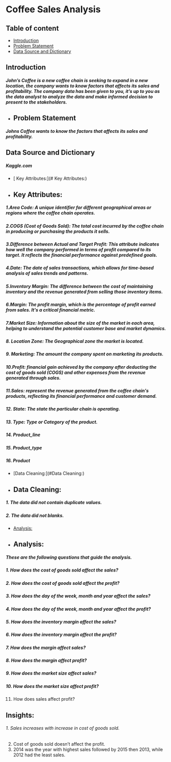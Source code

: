# Coffee Sales Analysis
## Table of content
- [Introduction](#Introduction)
- [Problem Statement](#Problem-Statement)
- [Data Source and Dictionary](#Data-Source-and-Dictionary)
## Introduction
##### John’s Coffee is a new coffee chain is seeking to expand in a new location, the company wants to know factors that affects its sales and profitability. The company data has been given to you, it’s up to you as the data analyst to analyze the data and make informed decision to present to the stakeholders.


- ## Problem Statement
##### Johns Coffee wants to know the factors that affects its sales and profitability.


## Data Source and Dictionary
##### Kaggle.com
- [ Key Attributes:](# Key Attributes:)
- ## Key Attributes:
##### 1.Area Code: A unique identifier for different geographical areas or regions where the coffee chain operates.
##### 2.COGS (Cost of Goods Sold): The total cost incurred by the coffee chain in producing or purchasing the products it sells.
##### 3.Difference between Actual and Target Profit: This attribute indicates how well the company performed in terms of profit compared to its target. It reflects the financial performance against predefined goals.
##### 4.Date: The date of sales transactions, which allows for time-based analysis of sales trends and patterns.
##### 5.Inventory Margin: The difference between the cost of maintaining inventory and the revenue generated from selling those inventory items.
##### 6.Margin: The profit margin, which is the percentage of profit earned from sales. It's a critical financial metric.
##### 7.Market Size: Information about the size of the market in each area, helping to understand the potential customer base and market dynamics.
##### 8. Location Zone: The Geographical zone the market is located.
##### 9. Marketing: The amount the company spent on marketing its products.
##### 10.Profit: financial gain achieved by the company after deducting the cost of goods sold (COGS) and other expenses from the revenue generated through sales.
##### 11.Sales: represent the revenue generated from the coffee chain's products, reflecting its financial performance and customer demand.
##### 12. State: The state the particular chain is operating.
##### 13. Type: Type or Category of the product.
##### 14. Product_line	
##### 15. Product_type
##### 16. Product

- [Data Cleaning:](#Data Cleaning:)
- ## Data Cleaning:
##### 1.	The data did not contain duplicate values.
##### 2.	The data did not blanks.

- [Analysis:](#Analysis:)
- ## Analysis:
##### These are the following questions that guide the analysis.
##### 1.	How does the cost of goods sold affect the sales?
##### 2.	How does the cost of goods sold affect the profit?
##### 3.	How does the day of the week, month and year affect the sales?
##### 4.	How does the day of the week, month and year affect the profit?
##### 5.	How does the inventory margin affect the sales?
##### 6.	How does the inventory margin affect the profit?
##### 7.	How does the margin affect sales?
##### 8.	How does the margin affect profit?
##### 9.	How does the market size affect sales?
##### 10.	How does the market size affect profit?
11.	How does sales affect profit?

## Insights:
###### 1.  Sales increases with increase in cost of goods sold.
2.	Cost of goods sold doesn’t affect the profit.
3.	2014 was the year with highest sales followed by 2015 then 2013, while 2012 had the least sales.
